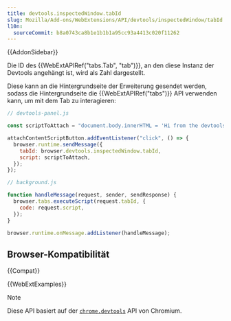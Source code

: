 ```yaml
---
title: devtools.inspectedWindow.tabId
slug: Mozilla/Add-ons/WebExtensions/API/devtools/inspectedWindow/tabId
l10n:
  sourceCommit: b8a0743ca8b1e1b1b1a95cc93a4413c020f11262
---
```


{{AddonSidebar}}

Die ID des {{WebExtAPIRef("tabs.Tab", "tab")}}, an den diese Instanz der Devtools angehängt ist, wird als Zahl dargestellt.

Diese kann an die Hintergrundseite der Erweiterung gesendet werden, sodass die Hintergrundseite die {{WebExtAPIRef("tabs")}} API verwenden kann, um mit dem Tab zu interagieren:

```js
// devtools-panel.js

const scriptToAttach = "document.body.innerHTML = 'Hi from the devtools';";

attachContentScriptButton.addEventListener("click", () => {
  browser.runtime.sendMessage({
    tabId: browser.devtools.inspectedWindow.tabId,
    script: scriptToAttach,
  });
});
```

```js
// background.js

function handleMessage(request, sender, sendResponse) {
  browser.tabs.executeScript(request.tabId, {
    code: request.script,
  });
}

browser.runtime.onMessage.addListener(handleMessage);
```

## Browser-Kompatibilität

{{Compat}}

{{WebExtExamples}}

> [!NOTE]
> Diese API basiert auf der [`chrome.devtools`](https://developer.chrome.com/docs/extensions/how-to/devtools/extend-devtools) API von Chromium.
